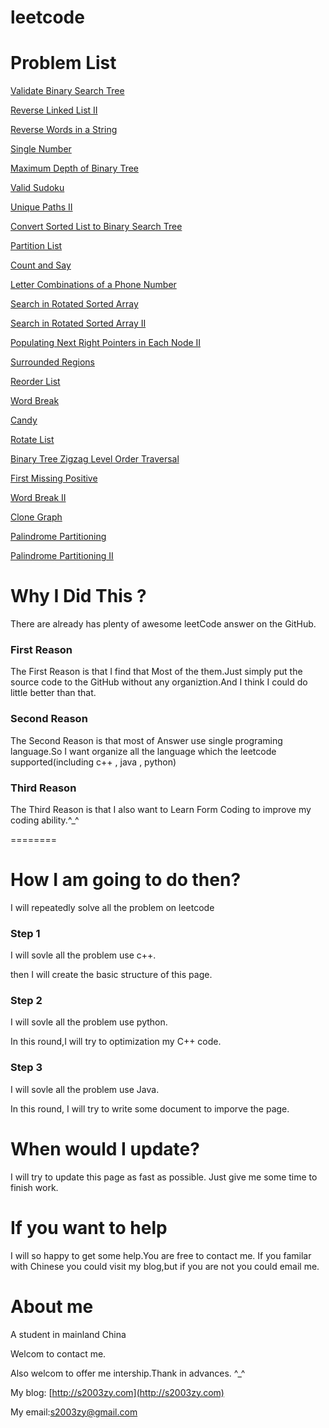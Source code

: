 leetcode
========
# Problem List 

[Validate Binary Search Tree](./doc/ValidateBinarySearchTree.md)

[Reverse Linked List II](./doc/ReverseLinkedListII.md)

[Reverse Words in a String](./doc/ReverseWordsinAString.md)

[Single Number](./doc/SingleNumber.md)

[Maximum Depth of Binary Tree](./doc/MaximumDepthofBinaryTree.md)

[Valid Sudoku](./doc/ValidSudoku.md)

[Unique Paths II](./doc/UniquePathsII.md)

[Convert Sorted List to Binary Search Tree](./doc/ConvertSortedListtoBinarySearchTree.md)

[Partition
List](./doc/PartitionList.md)

[Count and Say](./doc/CountandSay.md)

[Letter Combinations of a Phone Number](./doc/LetterCombinationsOfaPhoneNumber.md)

[Search in Rotated Sorted
Array](./doc/SearchInRotatedSortedArray.md)

[Search in Rotated Sorted Array II](./doc/SearchInRotatedSortedArrayII.md)

[Populating Next Right Pointers in Each Node II ](./doc/PopulatingNextRightPointersInEachNodeII.md)

[Surrounded
Regions](./doc/SurroundedRegions.md)

[Reorder
List](./doc/ReorderList.md)

[Word Break](./doc/WordBreak.md)

[Candy](./doc/Candy.md)

[Rotate List](./doc/RotateList.md)

[Binary Tree Zigzag Level Order Traversal](./doc/BinaryTreeZigzagLevelOrderTraversal.md)

[First Missing Positive](./doc/FirstMissingPositive.md)

[Word Break II](./doc/WordBreakII.md)

[Clone Graph](./doc/CloneGraph.md)

[Palindrome Partitioning](./doc/PalindromePartitioning.md)

[Palindrome Partitioning II](./doc/PalindromePartitioningII.md)

# Why I Did This ?

There are already has plenty of awesome leetCode answer on the GitHub.

### First Reason
The First Reason is that I find that Most of the them.Just simply put the source code to the GitHub
without any organiztion.And I think I could do little better than that.

### Second Reason
The Second Reason is that most of Answer use single programing
language.So I want organize all the language which the leetcode
supported(including c++ , java , python) 

### Third Reason
The Third Reason is that I also want to Learn Form Coding to improve my
coding ability.^_^

========

# How I am going to do then?

I will repeatedly solve all the problem on leetcode

### Step 1

I will sovle all the problem use c++.

then I will create the basic structure of this page.
### Step 2

I will sovle all the problem use python.

In this round,I will try to optimization my C++ code.

### Step 3 
I will sovle all the problem use Java.

In this round, I will try to write some document to imporve the page.


# When would I update?

I will try to update this page as fast as possible.
Just give me some time to finish work.

# If you want to help

I will so happy to get some help.You are free to contact me.
If you familar with Chinese you could visit my blog,but if you are not
you could email me.

# About me
A student in mainland China

Welcom to contact me.

Also welcom to offer me intership.Thank in advances. ^_^ 

My blog: [http://s2003zy.com](http://s2003zy.com)

My email:[s2003zy@gmail.com](mailto:s2003zy.com)


 
